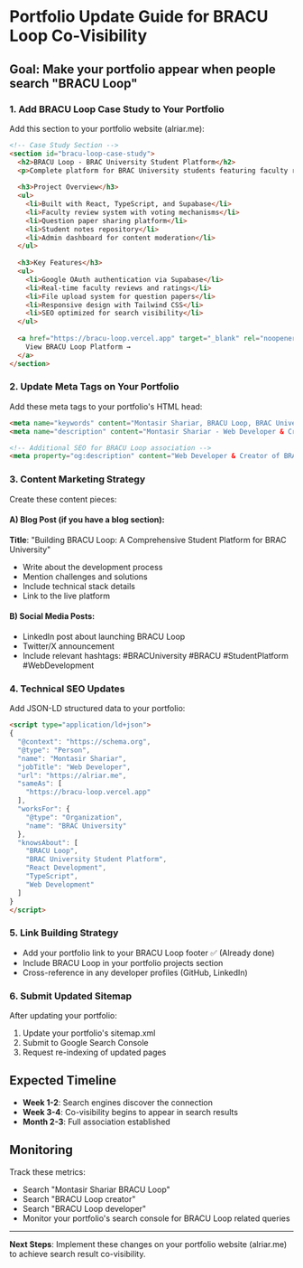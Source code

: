# Portfolio Update Guide for BRACU Loop Co-Visibility

## Goal: Make your portfolio appear when people search "BRACU Loop"

### 1. Add BRACU Loop Case Study to Your Portfolio

Add this section to your portfolio website (alriar.me):

```html
<!-- Case Study Section -->
<section id="bracu-loop-case-study">
  <h2>BRACU Loop - BRAC University Student Platform</h2>
  <p>Complete platform for BRAC University students featuring faculty reviews, course notes sharing, and question papers.</p>
  
  <h3>Project Overview</h3>
  <ul>
    <li>Built with React, TypeScript, and Supabase</li>
    <li>Faculty review system with voting mechanisms</li>
    <li>Question paper sharing platform</li>
    <li>Student notes repository</li>
    <li>Admin dashboard for content moderation</li>
  </ul>
  
  <h3>Key Features</h3>
  <ul>
    <li>Google OAuth authentication via Supabase</li>
    <li>Real-time faculty reviews and ratings</li>
    <li>File upload system for question papers</li>
    <li>Responsive design with Tailwind CSS</li>
    <li>SEO optimized for search visibility</li>
  </ul>
  
  <a href="https://bracu-loop.vercel.app" target="_blank" rel="noopener noreferrer">
    View BRACU Loop Platform →
  </a>
</section>
```

### 2. Update Meta Tags on Your Portfolio

Add these meta tags to your portfolio's HTML head:

```html
<meta name="keywords" content="Montasir Shariar, BRACU Loop, BRAC University, web developer, React developer, TypeScript, portfolio, student platform" />
<meta name="description" content="Montasir Shariar - Web Developer & Creator of BRACU Loop, the comprehensive BRAC University student platform. Specializing in React, TypeScript, and modern web development." />

<!-- Additional SEO for BRACU Loop association -->
<meta property="og:description" content="Web Developer & Creator of BRACU Loop - BRAC University Student Platform. View my portfolio and projects." />
```

### 3. Content Marketing Strategy

Create these content pieces:

#### A) Blog Post (if you have a blog section):
**Title**: "Building BRACU Loop: A Comprehensive Student Platform for BRAC University"
- Write about the development process
- Mention challenges and solutions
- Include technical stack details
- Link to the live platform

#### B) Social Media Posts:
- LinkedIn post about launching BRACU Loop
- Twitter/X announcement
- Include relevant hashtags: #BRACUniversity #BRACU #StudentPlatform #WebDevelopment

### 4. Technical SEO Updates

Add JSON-LD structured data to your portfolio:

```html
<script type="application/ld+json">
{
  "@context": "https://schema.org",
  "@type": "Person",
  "name": "Montasir Shariar",
  "jobTitle": "Web Developer",
  "url": "https://alriar.me",
  "sameAs": [
    "https://bracu-loop.vercel.app"
  ],
  "worksFor": {
    "@type": "Organization",
    "name": "BRAC University"
  },
  "knowsAbout": [
    "BRACU Loop",
    "BRAC University Student Platform",
    "React Development",
    "TypeScript",
    "Web Development"
  ]
}
</script>
```

### 5. Link Building Strategy

- Add your portfolio link to your BRACU Loop footer ✅ (Already done)
- Include BRACU Loop in your portfolio projects section
- Cross-reference in any developer profiles (GitHub, LinkedIn)

### 6. Submit Updated Sitemap

After updating your portfolio:
1. Update your portfolio's sitemap.xml
2. Submit to Google Search Console
3. Request re-indexing of updated pages

## Expected Timeline

- **Week 1-2**: Search engines discover the connection
- **Week 3-4**: Co-visibility begins to appear in search results  
- **Month 2-3**: Full association established

## Monitoring

Track these metrics:
- Search "Montasir Shariar BRACU Loop" 
- Search "BRACU Loop creator"
- Search "BRACU Loop developer"
- Monitor your portfolio's search console for BRACU Loop related queries

---

**Next Steps**: Implement these changes on your portfolio website (alriar.me) to achieve search result co-visibility.